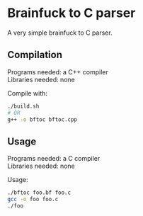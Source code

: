 # Brainfuck to C parser
A very simple brainfuck to C parser.

## Compilation

Programs needed: a C++ compiler<br>
Libraries needed: none

Compile with:
```bash
./build.sh
# OR
g++ -o bftoc bftoc.cpp
```

## Usage

Programs needed: a C compiler<br>
Libraries needed: none

Usage:

```bash
./bftoc foo.bf foo.c
gcc -o foo foo.c
./foo
```


